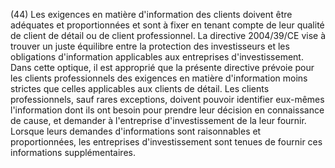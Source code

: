 (44) Les exigences en matière d'information des clients doivent être adéquates et proportionnées et sont à fixer en tenant compte de leur qualité de client de détail ou de client professionnel. La directive 2004/39/CE vise à trouver un juste équilibre entre la protection des investisseurs et les obligations d'information applicables aux entreprises d'investissement. Dans cette optique, il est approprié que la présente directive prévoie pour les clients professionnels des exigences en matière d'information moins strictes que celles applicables aux clients de détail. Les clients professionnels, sauf rares exceptions, doivent pouvoir identifier eux-mêmes l'information dont ils ont besoin pour prendre leur décision en connaissance de cause, et demander à l'entreprise d'investissement de la leur fournir. Lorsque leurs demandes d'informations sont raisonnables et proportionnées, les entreprises d'investissement sont tenues de fournir ces informations supplémentaires.